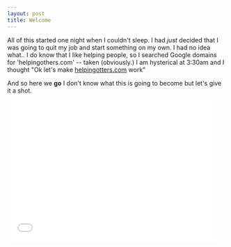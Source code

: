 ```yaml
---
layout: post
title: Welcome
---
```

All of this started one night when I couldn't sleep. I had *just* decided that I was going to quit my job and start something on my own. I had no idea what.. I do know that I like helping people, so I searched Google domains for 'helpingothers.com' -- taken (obviously.) I am hysterical at 3:30am and I thought "Ok let's make <a href="http://helpingotters.com">helpingotters.com</a> work"

And so here we **go** I don't know what this is going to become but let's give it a shot.

<iframe src="//giphy.com/embed/xTiTnB1aEUVOtf7bQA" width="480" height="324" frameBorder="0" class="giphy-embed" allowFullScreen></iframe><p><a href="http://giphy.com/gifs/afvpets-afv-xTiTnB1aEUVOtf7bQA"></a></p>
